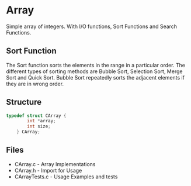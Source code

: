 # Array

Simple array of integers. With I/O functions, Sort Functions and Search Functions.

## Sort Function

The Sort function sorts the elements in the range in a particular order. The different types of sorting methods are Bubble Sort, Selection Sort, Merge Sort and Quick Sort. Bubble Sort repeatedly sorts the adjacent elements if they are in wrong order.

## Structure

```C
typedef struct CArray {
		int *array;
		int size;
	} CArray;
```

## Files

* CArray.c - Array Implementations
* CArray.h - Import for Usage
* CArrayTests.c - Usage Examples and tests
